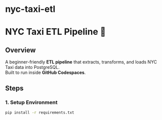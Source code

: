 # nyc-taxi-etl
# NYC Taxi ETL Pipeline 🚖

## Overview
A beginner-friendly **ETL pipeline** that extracts, transforms, and loads NYC Taxi data into PostgreSQL.  
Built to run inside **GitHub Codespaces**.

## Steps

### 1. Setup Environment
```bash
pip install -r requirements.txt
